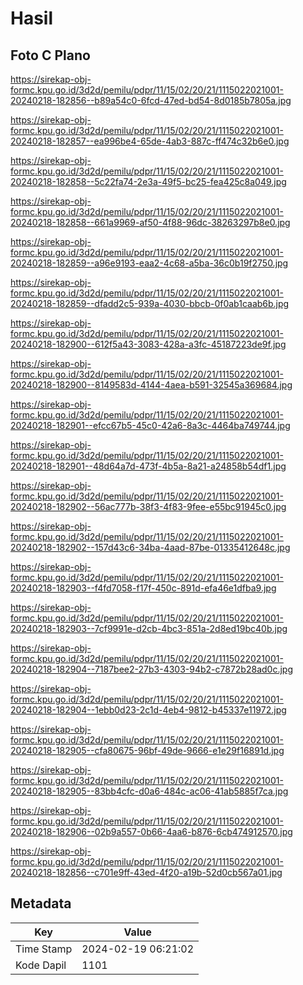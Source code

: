 # Hasil

## Foto C Plano

https://sirekap-obj-formc.kpu.go.id/3d2d/pemilu/pdpr/11/15/02/20/21/1115022021001-20240218-182856--b89a54c0-6fcd-47ed-bd54-8d0185b7805a.jpg

https://sirekap-obj-formc.kpu.go.id/3d2d/pemilu/pdpr/11/15/02/20/21/1115022021001-20240218-182857--ea996be4-65de-4ab3-887c-ff474c32b6e0.jpg

https://sirekap-obj-formc.kpu.go.id/3d2d/pemilu/pdpr/11/15/02/20/21/1115022021001-20240218-182858--5c22fa74-2e3a-49f5-bc25-fea425c8a049.jpg

https://sirekap-obj-formc.kpu.go.id/3d2d/pemilu/pdpr/11/15/02/20/21/1115022021001-20240218-182858--661a9969-af50-4f88-96dc-38263297b8e0.jpg

https://sirekap-obj-formc.kpu.go.id/3d2d/pemilu/pdpr/11/15/02/20/21/1115022021001-20240218-182859--a96e9193-eaa2-4c68-a5ba-36c0b19f2750.jpg

https://sirekap-obj-formc.kpu.go.id/3d2d/pemilu/pdpr/11/15/02/20/21/1115022021001-20240218-182859--dfadd2c5-939a-4030-bbcb-0f0ab1caab6b.jpg

https://sirekap-obj-formc.kpu.go.id/3d2d/pemilu/pdpr/11/15/02/20/21/1115022021001-20240218-182900--612f5a43-3083-428a-a3fc-45187223de9f.jpg

https://sirekap-obj-formc.kpu.go.id/3d2d/pemilu/pdpr/11/15/02/20/21/1115022021001-20240218-182900--8149583d-4144-4aea-b591-32545a369684.jpg

https://sirekap-obj-formc.kpu.go.id/3d2d/pemilu/pdpr/11/15/02/20/21/1115022021001-20240218-182901--efcc67b5-45c0-42a6-8a3c-4464ba749744.jpg

https://sirekap-obj-formc.kpu.go.id/3d2d/pemilu/pdpr/11/15/02/20/21/1115022021001-20240218-182901--48d64a7d-473f-4b5a-8a21-a24858b54df1.jpg

https://sirekap-obj-formc.kpu.go.id/3d2d/pemilu/pdpr/11/15/02/20/21/1115022021001-20240218-182902--56ac777b-38f3-4f83-9fee-e55bc91945c0.jpg

https://sirekap-obj-formc.kpu.go.id/3d2d/pemilu/pdpr/11/15/02/20/21/1115022021001-20240218-182902--157d43c6-34ba-4aad-87be-01335412648c.jpg

https://sirekap-obj-formc.kpu.go.id/3d2d/pemilu/pdpr/11/15/02/20/21/1115022021001-20240218-182903--f4fd7058-f17f-450c-891d-efa46e1dfba9.jpg

https://sirekap-obj-formc.kpu.go.id/3d2d/pemilu/pdpr/11/15/02/20/21/1115022021001-20240218-182903--7cf9991e-d2cb-4bc3-851a-2d8ed19bc40b.jpg

https://sirekap-obj-formc.kpu.go.id/3d2d/pemilu/pdpr/11/15/02/20/21/1115022021001-20240218-182904--7187bee2-27b3-4303-94b2-c7872b28ad0c.jpg

https://sirekap-obj-formc.kpu.go.id/3d2d/pemilu/pdpr/11/15/02/20/21/1115022021001-20240218-182904--1ebb0d23-2c1d-4eb4-9812-b45337e11972.jpg

https://sirekap-obj-formc.kpu.go.id/3d2d/pemilu/pdpr/11/15/02/20/21/1115022021001-20240218-182905--cfa80675-96bf-49de-9666-e1e29f16891d.jpg

https://sirekap-obj-formc.kpu.go.id/3d2d/pemilu/pdpr/11/15/02/20/21/1115022021001-20240218-182905--83bb4cfc-d0a6-484c-ac06-41ab5885f7ca.jpg

https://sirekap-obj-formc.kpu.go.id/3d2d/pemilu/pdpr/11/15/02/20/21/1115022021001-20240218-182906--02b9a557-0b66-4aa6-b876-6cb474912570.jpg

https://sirekap-obj-formc.kpu.go.id/3d2d/pemilu/pdpr/11/15/02/20/21/1115022021001-20240218-182856--c701e9ff-43ed-4f20-a19b-52d0cb567a01.jpg


## Metadata

| Key        | Value               |
| ---------- | ------------------- |
| Time Stamp | 2024-02-19 06:21:02 |
| Kode Dapil | 1101                |



